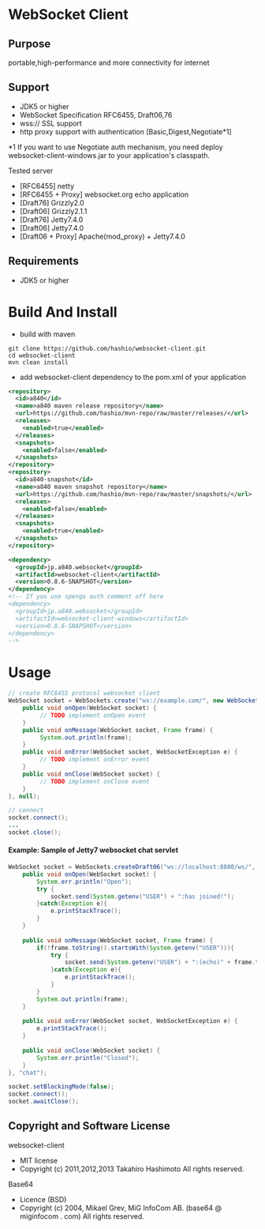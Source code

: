 WebSocket Client
=================

Purpose
-------
portable,high-performance and more connectivity for internet

Support
-------

- JDK5 or higher
- WebSocket Specification RFC6455, Draft06,76
- wss:// SSL support
- http proxy support with authentication [Basic,Digest,Negotiate*1]

*1 If you want to use Negotiate auth mechanism, you need deploy websocket-client-windows.jar to your application's classpath.

Tested server

- [RFC6455] netty
- [RFC6455 + Proxy] websocket.org echo application
- [Draft76] Grizzly2.0
- [Draft06] Grizzly2.1.1
- [Draft76] Jetty7.4.0
- [Draft06] Jetty7.4.0
- [Draft06 + Proxy] Apache(mod_proxy) + Jetty7.4.0


Requirements
-----------
- JDK5 or higher

Build And Install
=================

+ build with maven

```shell
git clone https://github.com/hashio/websocket-client.git
cd websocket-client
mvn clean install
```

+ add websocket-client dependency to the pom.xml of your application

```xml
<repository>
  <id>a840</id>
  <name>a840 maven release repository</name>
  <url>https://github.com/hashio/mvn-repo/raw/master/releases/</url>
  <releases>
    <enabled>true</enabled>
  </releases>
  <snapshots>
    <enabled>false</enabled>
  </snapshots>
</repository>
<repository>
  <id>a840-snapshot</id>
  <name>a840 maven snapshot repository</name>
  <url>https://github.com/hashio/mvn-repo/raw/master/snapshots/</url>
  <releases>
    <enabled>false</enabled>
  </releases>
  <snapshots>
    <enabled>true</enabled>
  </snapshots>
</repository>

<dependency>
  <groupId>jp.a840.websocket</groupId>
  <artifactId>websocket-client</artifactId>
  <version>0.8.6-SNAPSHOT</version>
</dependency>
<!-- If you use spengo auth comment off here
<dependency>
  <groupId>jp.a840.websocket</groupId>
  <artifactId>websocket-client-windows</artifactId>
  <version>0.8.6-SNAPSHOT</version>
</dependency>
-->
```

Usage
=====

```java
// create RFC6455 protocol websocket client
WebSocket socket = WebSockets.create("ws://example.com/", new WebSocketHandler() {
    public void onOpen(WebSocket socket) {
         // TODO implement onOpen event
    }
    public void onMessage(WebSocket socket, Frame frame) {
         System.out.println(frame);
    }
    public void onError(WebSocket socket, WebSocketException e) {
         // TODO implement onError event
    }
    public void onClose(WebSocket socket) {
         // TODO implement onClose event
    }
}, null);

// connect
socket.connect();
...
socket.close();
```

#### Example: Sample of Jetty7 websocket chat servlet

```java
WebSocket socket = WebSockets.createDraft06("ws://localhost:8080/ws/", new WebSocketHandler() {
    public void onOpen(WebSocket socket) {
        System.err.println("Open");
        try {
            socket.send(System.getenv("USER") + ":has joined!");
        }catch(Exception e){
            e.printStackTrace();
        }
    }
        
    public void onMessage(WebSocket socket, Frame frame) {
        if(!frame.toString().startsWith(System.getenv("USER"))){
            try {
                socket.send(System.getenv("USER") + ":(echo)" + frame.toString());
            }catch(Exception e){
                e.printStackTrace();
            }
        }
        System.out.println(frame);
    }
        
    public void onError(WebSocket socket, WebSocketException e) {
        e.printStackTrace();
    }
        
    public void onClose(WebSocket socket) {
        System.err.println("Closed");
    }
}, "chat");

socket.setBlockingMode(false);
socket.connect();
socket.awaitClose();
```

Copyright and Software License
------------------------------
websocket-client
- MIT license
- Copyright (c) 2011,2012,2013 Takahiro Hashimoto All rights reserved.

Base64
- Licence (BSD)
- Copyright (c) 2004, Mikael Grev, MiG InfoCom AB. (base64 @ miginfocom . com) All rights reserved.

